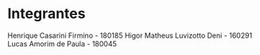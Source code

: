 # Integrantes

Henrique Casarini Firmino - 180185 
Higor Matheus Luvizotto Deni - 160291
Lucas Amorim de Paula - 180045